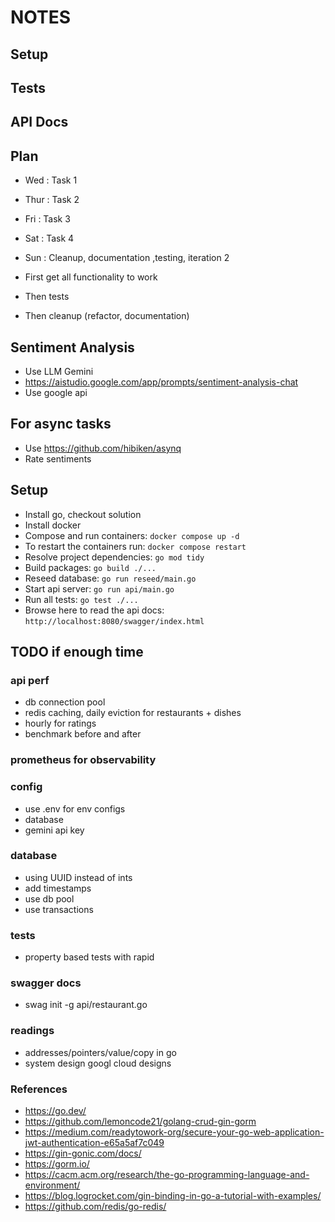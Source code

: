 # NOTES

## Setup

## Tests

## API Docs




## Plan
- Wed : Task 1
- Thur : Task 2
- Fri : Task 3
- Sat : Task 4
- Sun : Cleanup, documentation ,testing, iteration 2

- First get all functionality to work
- Then tests
- Then cleanup (refactor, documentation)

## Sentiment Analysis
- Use LLM Gemini
- https://aistudio.google.com/app/prompts/sentiment-analysis-chat
- Use google api


## For async tasks
- Use https://github.com/hibiken/asynq
- Rate sentiments

## Setup
- Install go, checkout solution
- Install docker
- Compose and run containers: `docker compose up -d`
- To restart the containers run: `docker compose restart`
- Resolve project dependencies: `go mod tidy`
- Build packages: `go build ./...`
- Reseed database: `go run reseed/main.go`
- Start api server: `go run api/main.go`
- Run all tests: `go test ./...`
- Browse here to read the api docs: `http://localhost:8080/swagger/index.html`


## TODO if enough time

### api perf
- db connection pool
- redis caching, daily eviction for restaurants + dishes
- hourly for ratings
- benchmark before and after

### prometheus for observability

### config
- use .env for env configs
- database
- gemini api key

### database
- using UUID instead of ints
- add timestamps
- use db pool
- use transactions

### tests
- property based tests with rapid

### swagger docs
- swag init -g api/restaurant.go

### readings
- addresses/pointers/value/copy in go
- system design googl cloud designs

### References
- https://go.dev/
- https://github.com/lemoncode21/golang-crud-gin-gorm
- https://medium.com/readytowork-org/secure-your-go-web-application-jwt-authentication-e65a5af7c049
- https://gin-gonic.com/docs/
- https://gorm.io/
- https://cacm.acm.org/research/the-go-programming-language-and-environment/
- https://blog.logrocket.com/gin-binding-in-go-a-tutorial-with-examples/
- https://github.com/redis/go-redis/